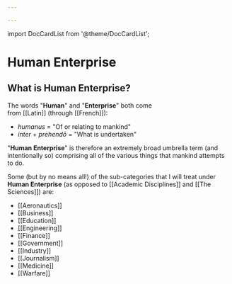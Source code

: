 ```yaml
---

---
```


import DocCardList from '@theme/DocCardList';

# Human Enterprise

## **What is Human Enterprise?**

The words "**Human**" and "**Enterprise**" both come from [[Latin]] (through [[French]]):

-   *humanus* = "Of or relating to mankind"
-   *inter* + *prehendō* = "What is undertaken"

"**Human Enterprise**" is therefore an extremely broad umbrella term (and intentionally so) comprising all of the various things that mankind attempts to do.

Some (but by no means all!) of the sub-categories that I will treat under **Human Enterprise** (as opposed to [[Academic Disciplines]] and [[The Sciences]]) are:

-   [[Aeronautics]]
-   [[Business]]
-   [[Education]]
-   [[Engineering]]
-   [[Finance]]
-   [[Government]]
-   [[Industry]]
-   [[Journalism]]
-   [[Medicine]]
-   [[Warfare]]

<DocCardList />